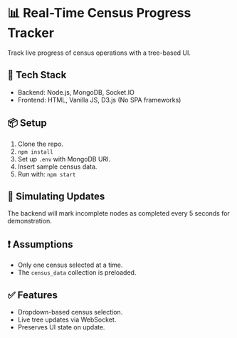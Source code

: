 # 📊 Real-Time Census Progress Tracker

Track live progress of census operations with a tree-based UI.

## 🚀 Tech Stack

- Backend: Node.js, MongoDB, Socket.IO
- Frontend: HTML, Vanilla JS, D3.js (No SPA frameworks)

## 📦 Setup

1. Clone the repo.
2. `npm install`
3. Set up `.env` with MongoDB URI.
4. Insert sample census data.
5. Run with: `npm start`

## 🧪 Simulating Updates

The backend will mark incomplete nodes as completed every 5 seconds for demonstration.

## ❗ Assumptions

- Only one census selected at a time.
- The `census_data` collection is preloaded.

## ✅ Features

- Dropdown-based census selection.
- Live tree updates via WebSocket.
- Preserves UI state on update.

